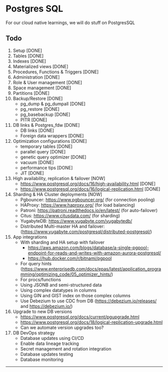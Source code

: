# Postgres SQL

For our cloud native learnings, we will do stuff on PostgresSQL

## Todo

1. Setup [DONE]
2. Tables [DONE]
3. Indexes [DONE]
4. Materialized views [DONE]
5. Procedures, Functions & Triggers [DONE]
6. Administration [DONE]
7. Role & User management [DONE]
8. Space management [DONE]
9. Partitions [DONE]
10. Backup/Restore [DONE]
    - pg_dump & pg_dumpall [DONE]
    - pg_restore [DONE]
    - pg_basebackup [DONE]
    - PITR [DONE]
11. DB links & Postgres_fdw [DONE]
    - DB links [DONE]
    - Foreign data wrappers [DONE]
12. Optimization configurations [DONE]
    - temporary tables [DONE]
    - parallel query [DONE]
    - genetic query optimizer [DONE]
    - vacuum [DONE]
    - performance tips [DONE]
    - JIT [DONE]
13. High availability, replication & failover [NOW]
    - https://www.postgresql.org/docs/16/high-availability.html [DONE]
    - https://www.postgresql.org/docs/16/logical-replication.html [DONE]
14. Sharding & HA Cluster deployments [NOW]
    - Pgbouncer: https://www.pgbouncer.org/ (for connection pooling)
    - HAProxy: https://www.haproxy.org/ (for load balancing)
    - Patroni: https://patroni.readthedocs.io/en/latest/ (for auto-failover)
    - Citus: https://www.citusdata.com/ (for sharding)
    - YugabyteDB: https://www.yugabyte.com/yugabytedb/
    - Distributed Multi-master HA and failover: (https://www.yugabyte.com/postgresql/distributed-postgresql/)
15. App integrations
    - With sharding and HA setup with failover
      - https://aws.amazon.com/blogs/database/a-single-pgpool-endpoint-for-reads-and-writes-with-amazon-aurora-postgresql/
      - https://hub.docker.com/r/bitnami/pgpool
    - For query hints (https://www.enterprisedb.com/docs/epas/latest/application_programming/optimizing_code/05_optimizer_hints/)
    - For procs/functions
    - Using JSONB and semi-structured data
    - Using complex datatypes in columns
    - Using GIN and GIST index on those complex columns
    - Use Debezium to use CDC from DB (https://debezium.io/releases/ and https://debezium.io/)
16. Upgrade to new DB versions
    - https://www.postgresql.org/docs/current/pgupgrade.html
    - https://www.postgresql.org/docs/18/logical-replication-upgrade.html
    - Can we automate version upgrades too?
17. DB DevOps strategy
    - Database updates using CI/CD
    - Enable data lineage tracking
    - Secret management and rotation integration
    - Database updates testing
    - Database monitoring

---
